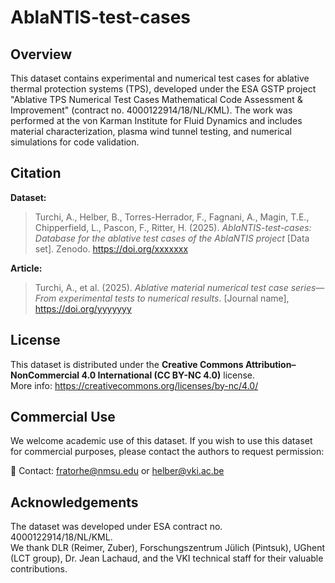 # AblaNTIS-test-cases

## Overview

This dataset contains experimental and numerical test cases for ablative thermal protection systems (TPS), developed under the ESA GSTP project "Ablative TPS Numerical Test Cases Mathematical Code Assessment & Improvement" (contract no. 4000122914/18/NL/KML). The work was performed at the von Karman Institute for Fluid Dynamics and includes material characterization, plasma wind tunnel testing, and numerical simulations for code validation.

## Citation

**Dataset:**

> Turchi, A., Helber, B., Torres-Herrador, F., Fagnani, A., Magin, T.E., Chipperfield, L., Pascon, F., Ritter, H. (2025). *AblaNTIS-test-cases: Database for the ablative test cases of the AblaNTIS project* [Data set]. Zenodo. https://doi.org/xxxxxxx

**Article:**

> Turchi, A., et al. (2025). *Ablative material numerical test case series—From experimental tests to numerical results*. [Journal name], https://doi.org/yyyyyyy

## License

This dataset is distributed under the **Creative Commons Attribution–NonCommercial 4.0 International (CC BY-NC 4.0)** license.  
More info: https://creativecommons.org/licenses/by-nc/4.0/

## Commercial Use

We welcome academic use of this dataset. If you wish to use this dataset for commercial purposes, please contact the authors to request permission:


📧 Contact: fratorhe@nmsu.edu or helber@vki.ac.be

## Acknowledgements

The dataset was developed under ESA contract no. 4000122914/18/NL/KML.  
We thank DLR (Reimer, Zuber), Forschungszentrum Jülich (Pintsuk), UGhent (LCT group), Dr. Jean Lachaud, and the VKI technical staff for their valuable contributions.